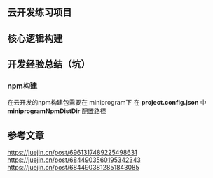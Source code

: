 ## 云开发练习项目



## 核心逻辑构建


## 开发经验总结（坑）

### npm构建
在云开发的npm构建包需要在 miniprogram下
在 **project.config.json** 中 **miniprogramNpmDistDir** 配置路径


## 参考文章

https://juejin.cn/post/6961317489225498631
https://juejin.cn/post/6844903560195342343
https://juejin.cn/post/6844903812851843085

